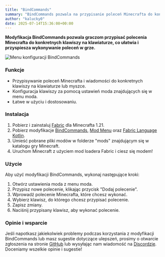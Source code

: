 ```yaml
---
title: "BindCommands"
summary: "BindCommands pozwala na przypisanie poleceń Minecrafta do konkretnych klawiszy na klawiaturze, co ułatwia i przyspiesza wykonywanie poleceń w grze."
author: "kalucky0"
date: 2025-07-14T15:36:08+00:00
---
```


**Modyfikacja BindCommands pozwala graczom przypisać polecenia Minecrafta do konkretnych klawiszy na klawiaturze, co ułatwia i przyspiesza wykonywanie poleceń w grze.**

![Menu konfiguracji BindCommands](/images/bind-cmd-menu.webp "Zrzut ekranu z menu konfiguracji")

### Funkcje

- Przypisywanie poleceń Minecrafta i wiadomości do konkretnych klawiszy na klawiaturze lub myszce.
- Konfiguracja klawiszy za pomocą ustawień moda znajdujących się w menu moda.
- Łatwe w użyciu i dostosowaniu.

### Instalacja

1. Pobierz i zainstaluj [Fabric](https://fabricmc.net/use/installer/) dla Minecrafta 1.21.
2. Pobierz modyfikacje [BindCommands](https://www.curseforge.com/minecraft/mc-mods/bindcommands), [Mod Menu](https://github.com/TerraformersMC/ModMenu) oraz [Fabric Language Kotlin](https://github.com/FabricMC/fabric-language-kotlin).
3. Umieść pobrane pliki modów w folderze "mods" znajdującym się w katalogu gry Minecraft.
4. Uruchom Minecraft z użyciem mod loadera Fabric i ciesz się modem!

### Użycie

Aby użyć modyfikacji BindCommands, wykonaj następujące kroki:

1. Otwórz ustawienia moda z menu moda.
2. Przypisz nowe polecenie, klikając przycisk "Dodaj polecenie".
3. Wprowadź polecenie Minecrafta, które chcesz wykonać.
4. Wybierz klawisz, do którego chcesz przypisać polecenie.
5. Zapisz zmiany.
6. Naciśnij przypisany klawisz, aby wykonać polecenie.

### Opinie i wsparcie

Jeśli napotkasz jakiekolwiek problemy podczas korzystania z modyfikacji BindCommands lub masz sugestie dotyczące ulepszeń, prosimy o otwarcie zgłoszenia na stronie [GitHub](https://github.com/devs-immortal/bind-cmd/issues) lub wysyłając nam wiadomość na [Discordzie](https://discord.com/invite/TvuNtNYEvr). Doceniamy wszelkie opinie i sugestie!